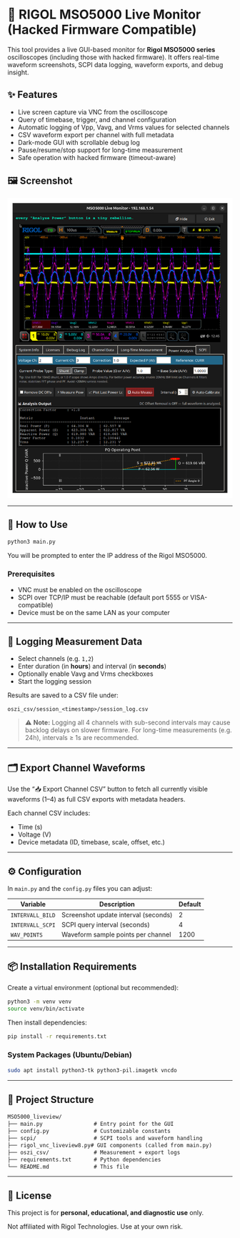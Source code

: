 # 🧠 RIGOL MSO5000 Live Monitor (Hacked Firmware Compatible)

This tool provides a live GUI-based monitor for **Rigol MSO5000 series** oscilloscopes (including those with hacked firmware). It offers real-time waveform screenshots, SCPI data logging, waveform exports, and debug insight.

## ✨ Features

- Live screen capture via VNC from the oscilloscope
- Query of timebase, trigger, and channel configuration
- Automatic logging of Vpp, Vavg, and Vrms values for selected channels
- CSV waveform export per channel with full metadata
- Dark-mode GUI with scrollable debug log
- Pause/resume/stop support for long-time measurement
- Safe operation with hacked firmware (timeout-aware)

## 🖼️ Screenshot

![GUI Screenshot](docs/screenshot.png)

---

## 🚀 How to Use

```bash
python3 main.py
```

You will be prompted to enter the IP address of the Rigol MSO5000.

### Prerequisites

- VNC must be enabled on the oscilloscope
- SCPI over TCP/IP must be reachable (default port 5555 or VISA-compatible)
- Device must be on the same LAN as your computer

---

## 🧪 Logging Measurement Data

- Select channels (e.g. `1,2`)
- Enter duration (in **hours**) and interval (in **seconds**)
- Optionally enable Vavg and Vrms checkboxes
- Start the logging session

Results are saved to a CSV file under:

```
oszi_csv/session_<timestamp>/session_log.csv
```

> ⚠️ **Note:** Logging all 4 channels with sub-second intervals may cause backlog delays on slower firmware. For long-time measurements (e.g. 24h), intervals ≥ 1s are recommended.

---

## 🗂 Export Channel Waveforms

Use the “📥 Export Channel CSV” button to fetch all currently visible waveforms (1–4) as full CSV exports with metadata headers.

Each channel CSV includes:

- Time (s)
- Voltage (V)
- Device metadata (ID, timebase, scale, offset, etc.)

---

## ⚙️ Configuration

In `main.py` and the `config.py` files you can adjust:

| Variable         | Description                            | Default |
|------------------|----------------------------------------|---------|
| `INTERVALL_BILD` | Screenshot update interval (seconds)   | 2       |
| `INTERVALL_SCPI` | SCPI query interval (seconds)          | 4       |
| `WAV_POINTS`     | Waveform sample points per channel     | 1200    |

---

## 📦 Installation Requirements

Create a virtual environment (optional but recommended):

```bash
python3 -m venv venv
source venv/bin/activate
```

Then install dependencies:

```bash
pip install -r requirements.txt
```

### System Packages (Ubuntu/Debian)

```bash
sudo apt install python3-tk python3-pil.imagetk vncdo
```

---

## 📁 Project Structure

```
MSO5000_liveview/
├── main.py                # Entry point for the GUI
├── config.py              # Customizable constants
├── scpi/                  # SCPI tools and waveform handling
├── rigol_vnc_liveview8.py# GUI components (called from main.py)
├── oszi_csv/              # Measurement + export logs
├── requirements.txt       # Python dependencies
└── README.md              # This file
```

---

## 🧾 License

This project is for **personal, educational, and diagnostic use** only.

Not affiliated with Rigol Technologies. Use at your own risk.
